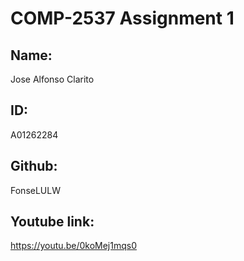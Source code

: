 # COMP-2537 Assignment 1

## Name:  
Jose Alfonso Clarito
## ID:  
A01262284
## Github:  
FonseLULW
## Youtube link:  
https://youtu.be/0koMej1mqs0
